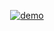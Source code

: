 <p align="center">
  <a href="https://postimg.cc/fVgy5nnB">
    <img src="https://i.postimg.cc/TPTbdfkM/Utool-20250518-154454559.png" alt="demo" />
  </a>
</p>
